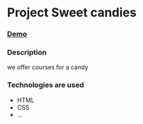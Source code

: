 
 # Project Sweet candies 

### [Demo]( https://yevhentkachuk.github.io/Candies-landing__adaptive/src/index.html)

### Description

we offer courses for a candy

### Technologies are used

- HTML
- CSS
- ...
